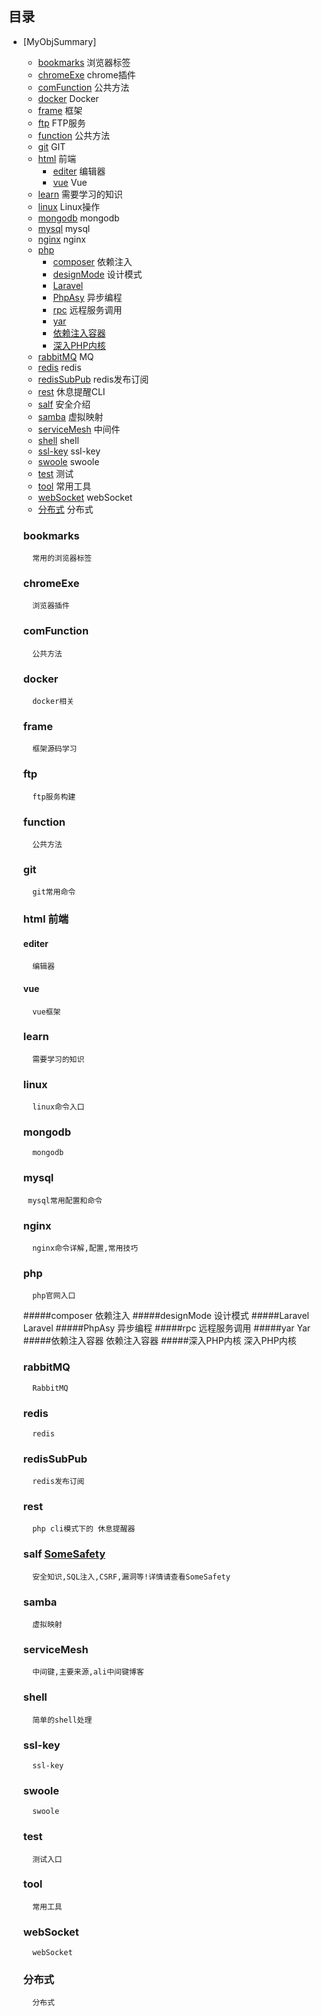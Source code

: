 ## 目录
- [MyObjSummary]
  - [bookmarks](#bookmarks) 浏览器标签
  - [chromeExe](#chromeExe) chrome插件
  - [comFunction](#comFunction) 公共方法
  - [docker](#docker)       Docker
  - [frame](#frame) 		 框架
  - [ftp](#ftp) 		     FTP服务
  - [function](#function)  公共方法
  - [git](#git) 		     GIT
  - [html](#html)           前端
    - [editer](#editer)      编辑器
    - [vue](#vue)      Vue
  - [learn](#learn)         需要学习的知识  
  - [linux](http://man.linuxde.net) 				Linux操作
  - [mongodb](#mongodb)     mongodb 
  - [mysql](#mysql)     mysql 
  - [nginx](#nginx)     nginx 
  - [php](http://php.net)
    - [composer](#composer) 依赖注入  
    - [designMode](#designMode) 设计模式  
    - [Laravel](#Laravel)  
    - [PhpAsy](#PhpAsy) 异步编程  
    - [rpc](#rpc) 远程服务调用  
    - [yar](#yar) 
    - [依赖注入容器](#依赖注入容器)  
    - [深入PHP内核](#深入PHP内核)  
  - [rabbitMQ](#RabbitMQ)					MQ 
  - [redis](#redis)					redis  
  - [redisSubPub](#redisSubPub)		redis发布订阅  
  - [rest](#rest)					休息提醒CLI
  - [salf](#salf)					安全介绍
  - [samba](#samba)				虚拟映射 
  - [serviceMesh](#serviceMesh)   中间件
  - [shell](#shell)   shell
  - [ssl-key](#ssl-key)   ssl-key
  - [swoole](#swool)   swoole
  - [test](#test)   测试
  - [tool](#tool)   常用工具
  - [webSocket](#webSocket)   webSocket
  - [分布式](#分布式)   分布式 

   ### bookmarks
        常用的浏览器标签
   ### chromeExe
        浏览器插件     
   ### comFunction
        公共方法     
   ### docker
        docker相关
   ### frame
        框架源码学习
   ### ftp
        ftp服务构建     
   ### function
        公共方法          
   ### git
        git常用命令     
   ### html 前端
   #### editer 
        编辑器    
   #### vue 
        vue框架        
   ### learn
        需要学习的知识    
   ### linux
        linux命令入口      
   ### mongodb
        mongodb    
   ### mysql
       mysql常用配置和命令      
   ### nginx
        nginx命令详解,配置,常用技巧      
   ### php
        php官网入口 
     #####composer 依赖注入
     #####designMode 设计模式
     #####Laravel Laravel
     #####PhpAsy 异步编程
     #####rpc 远程服务调用
     #####yar Yar
     #####依赖注入容器 依赖注入容器
     #####深入PHP内核 深入PHP内核
   ### rabbitMQ
        RabbitMQ     
   ### redis
        redis      
   ### redisSubPub
        redis发布订阅      
   ### rest
        php cli模式下的 休息提醒器      
   ### salf   [SomeSafety](https://github.com/sdfjklmin/SomeSafety)
        安全知识,SQL注入,CSRF,漏洞等!详情请查看SomeSafety
   ### samba
        虚拟映射      
   ### serviceMesh
        中间键,主要来源,ali中间键博客      
   ### shell
        简单的shell处理      
   ### ssl-key
        ssl-key      
   ### swoole
        swoole      
   ### test
        测试入口      
   ### tool
        常用工具      
   ### webSocket
        webSocket 
   ### 分布式
        分布式                                                                                                                                                